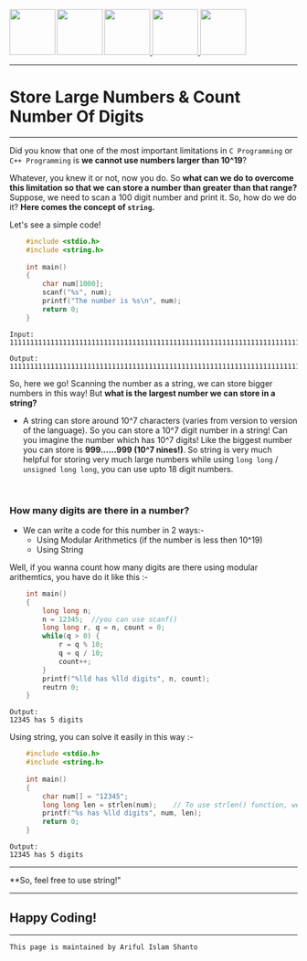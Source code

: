 <a href = "https://shanto-swe029.github.io/programmingnotes"> <img src = "https://shanto-swe029.github.io/newgitphoto/home.png" height = "80" align = "left"> </a>
<a href = "https://shanto-swe029.github.io/programmingnotes"> <img src = "https://shanto-swe029.github.io/newgitphoto/programmingnotes.png" height = "80" align = "left"> </a>
<a href = "https://shanto-swe029.github.io/mathematicsnotes"> <img src = "https://shanto-swe029.github.io/newgitphoto/mathematicsnotes.png" height = "80"> </a>
<a href = "https://shanto-swe029.github.io/programmingproblems"> <img src = "https://shanto-swe029.github.io/newgitphoto/programmingproblems.png" height = "80"> </a>
<a href = "https://shanto-swe029.github.io/must-do-math-cp/home"> <img src = "https://shanto-swe029.github.io/newgitphoto/mustdomathforcp.png" height = "80"> </a>

***


# Store Large Numbers & Count Number Of Digits

***

Did you know that one of the most important limitations in `C Programming` or `C++ Programming` is **we cannot use numbers larger than 10^19**?
<br>

Whatever, you knew it or not, now you do. So **what can we do to overcome this limitation so that we can store a number than greater than that range?** Suppose, we need to scan a 100 digit number and print it. So, how do we do it? **Here comes the concept of `string`.**
<br>

Let's see a simple code!

```c
	#include <stdio.h>
	#include <string.h>
	
	int main()
	{
		char num[1000];
		scanf("%s", num);
		printf("The number is %s\n", num);
		return 0;
	}
```

	Input:
	1111111111111111111111111111111111111111111111111111111111111111111111111111111111111111
	
	Output:
	1111111111111111111111111111111111111111111111111111111111111111111111111111111111111111


So, here we go! Scanning the number as a string, we can store bigger numbers in this way! But **what is the largest number we can store in a string?**
- A string can store around 10^7 characters (varies from version to version of the language). So you can store a 10^7 digit number in a string! Can you imagine the number which has 10^7 digits! Like the biggest number you can store is **999......999 (10^7 nines!)**. So string is very much helpful for storing very much large numbers while using `long long` / `unsigned long long`, you can use upto 18 digit numbers.
<br>

### How many digits are there in a number?

- We can write a code for this number in 2 ways:-
	- Using Modular Arithmetics (if the number is less then 10^19)
	- Using String

Well, if you wanna count how many digits are there using modular arithemtics, you have do it like this :-

```c
	int main()
	{
		long long n;
		n = 12345;	//you can use scanf()
		long long r, q = n, count = 0;
		while(q > 0) {
			r = q % 10;
			q = q / 10;
			count++;
		}
		printf("%lld has %lld digits", n, count);
		reutrn 0;
	}
```

	Output:
	12345 has 5 digits

Using string, you can solve it easily in this way :-

```c
	#include <stdio.h>
	#include <string.h>
	
	int main()
	{
		char num[] = "12345";
		long long len = strlen(num);	// To use strlen() function, we have to use <string.h>
		printf("%s has %lld digits", num, len);
		return 0;
	}
```

	Output:
	12345 has 5 digits

***

**So, feel free to use string!"

***

## Happy Coding!

***

`This page is maintained by Ariful Islam Shanto`












